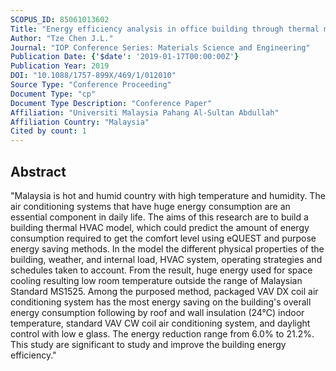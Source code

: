 ```yaml
---
SCOPUS_ID: 85061013602
Title: "Energy efficiency analysis in office building through thermal modelling"
Author: "Tze Chen J.L."
Journal: "IOP Conference Series: Materials Science and Engineering"
Publication Date: {'$date': '2019-01-17T00:00:00Z'}
Publication Year: 2019
DOI: "10.1088/1757-899X/469/1/012010"
Source Type: "Conference Proceeding"
Document Type: "cp"
Document Type Description: "Conference Paper"
Affiliation: "Universiti Malaysia Pahang Al-Sultan Abdullah"
Affiliation Country: "Malaysia"
Cited by count: 1
---
```


## Abstract
"Malaysia is hot and humid country with high temperature and humidity. The air conditioning systems that have huge energy consumption are an essential component in daily life. The aims of this research are to build a building thermal HVAC model, which could predict the amount of energy consumption required to get the comfort level using eQUEST and purpose energy saving methods. In the model the different physical properties of the building, weather, and internal load, HVAC system, operating strategies and schedules taken to account. From the result, huge energy used for space cooling resulting low room temperature outside the range of Malaysian Standard MS1525. Among the purposed method, packaged VAV DX coil air conditioning system has the most energy saving on the building's overall energy consumption following by roof and wall insulation (24°C) indoor temperature, standard VAV CW coil air conditioning system, and daylight control with low e glass. The energy reduction range from 6.0% to 21.2%. This study are significant to study and improve the building energy efficiency."
